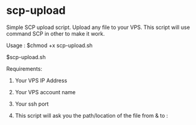 # scp-upload
Simple SCP upload script. Upload any file to your VPS. This script will use command SCP in other to make it work.

Usage :
$chmod +x scp-upload.sh

$scp-upload.sh

Requirements:

1) Your VPS IP Address

2) Your VPS account name

3) Your ssh port

4) This script will ask you the path/location of the file from & to :

